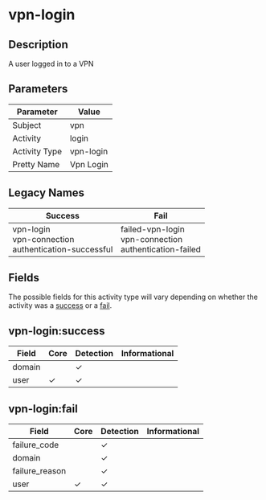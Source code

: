 vpn-login
=========

Description
-----------
A user logged in to a VPN

Parameters
----------
| Parameter     | Value     |
| ------------- | --------- |
| Subject       | vpn       |
| Activity      | login     |
| Activity Type | vpn-login |
| Pretty Name   | Vpn Login |

Legacy Names
------------
| Success                                                      | Fail                                                            |
| ------------------------------------------------------------ | --------------------------------------------------------------- |
| vpn-login<br>vpn-connection<br>authentication-successful<br> | failed-vpn-login<br>vpn-connection<br>authentication-failed<br> |

Fields
------

The possible fields for this activity type will vary depending on whether the activity was a [success](#vpn-loginsuccess) or a [fail](#vpn-loginfail).


vpn-login:success
-----------------

| Field  | Core     | Detection | Informational |
| ------ | -------- | --------- | ------------- |
| domain |          | &#10003;  |               |
| user   | &#10003; | &#10003;  |               |

vpn-login:fail
--------------

| Field          | Core     | Detection | Informational |
| -------------- | -------- | --------- | ------------- |
| failure_code   |          | &#10003;  |               |
| domain         |          | &#10003;  |               |
| failure_reason |          | &#10003;  |               |
| user           | &#10003; | &#10003;  |               |